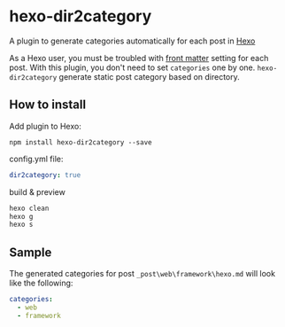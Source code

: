 # hexo-dir2category


A plugin to generate categories automatically for each post in [Hexo](hexo.io)


As a Hexo user, you must be troubled with [front matter](https://hexo.io/zh-cn/docs/front-matter.html) setting for each post.
With this plugin, you don't need to set `categories` one by one. 
`hexo-dir2category` generate static post category based on directory.

## How to install

Add plugin to Hexo:

```
npm install hexo-dir2category --save
```

config.yml file:

```yml
dir2category: true
```


build & preview
```sh
hexo clean
hexo g
hexo s 
```


## Sample

The generated categories for post `_post\web\framework\hexo.md` will look like the following:

```yml
categories:
  - web
  - framework
```

